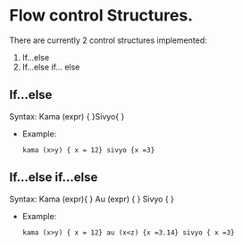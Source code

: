 # Flow control Structures.
There are currently 2 control structures implemented:
1. If...else
2. If...else if... else

## If...else
Syntax: Kama (expr) { }Sivyo{ }
- Example: 
	```
	kama (x>y) { x = 12} sivyo {x =3}
	```

## If...else if...else
Syntax: Kama (expr){ } Au (expr) { } Sivyo { }
- Example: 
	```
	kama (x>y) { x = 12} au (x<z) {x =3.14} sivyo { x =3}
	```